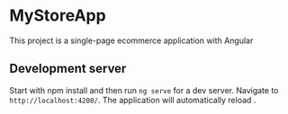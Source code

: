 # MyStoreApp

This project is a single-page ecommerce application with Angular

## Development server

Start with npm install and then run `ng serve` for a dev server. Navigate to `http://localhost:4200/`. The application will automatically reload .
